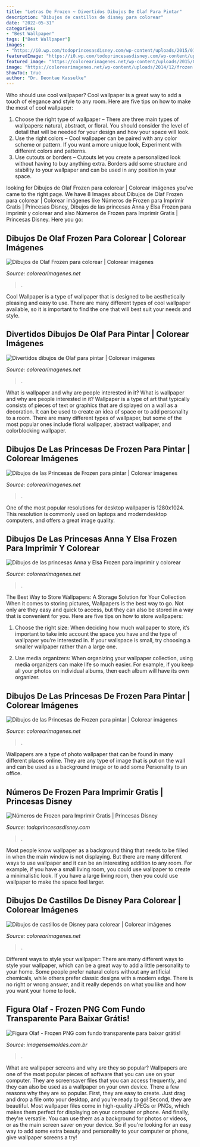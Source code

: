 ```yaml
---
title: "Letras De Frozen ~ Divertidos Dibujos De Olaf Para Pintar"
description: "Dibujos de castillos de disney para colorear"
date: "2022-05-31"
categories:
- "Best Wallpaper"
tags: ["Best Wallpaper"]
images:
- "https://i0.wp.com/todoprincesasdisney.com/wp-content/uploads/2015/01/8.jpg?ssl=1"
featuredImage: "https://i0.wp.com/todoprincesasdisney.com/wp-content/uploads/2015/01/8.jpg?ssl=1"
featured_image: "https://colorearimagenes.net/wp-content/uploads/2015/06/olaf.png2_.jpg"
image: "https://colorearimagenes.net/wp-content/uploads/2014/12/frozen.jpg2_.jpg"
ShowToc: true
author: "Dr. Deontae Kassulke"
---
```



Who should use cool wallpaper?
Cool wallpaper is a great way to add a touch of elegance and style to any room. Here are five tips on how to make the most of cool wallpaper: 
1) Choose the right type of wallpaper – There are three main types of wallpapers: natural, abstract, or floral. You should consider the level of detail that will be needed for your design and how your space will look. 
2) Use the right colors – Cool wallpaper can be paired with any color scheme or pattern. If you want a more unique look, Experiment with different colors and patterns. 
3) Use cutouts or borders – Cutouts let you create a personalized look without having to buy anything extra. Borders add some structure and stability to your wallpaper and can be used in any position in your space.

	

		
looking for Dibujos de Olaf Frozen para colorear | Colorear imágenes you've came to the right page. We have 8 Images about Dibujos de Olaf Frozen para colorear | Colorear imágenes like Números de Frozen para Imprimir Gratis | Princesas Disney, Dibujos de las princesas Anna y Elsa Frozen para imprimir y colorear and also Números de Frozen para Imprimir Gratis | Princesas Disney. Here you go:
		
    
## Dibujos De Olaf Frozen Para Colorear | Colorear Imágenes

<img loading=lazy src="https://colorearimagenes.net/wp-content/uploads/2014/12/Dibujos-de-Olaf-de-Frozen-para-colorear.jpg3_-465x665.jpg" onerror="this.onerror=null;this.src='https://tse1.mm.bing.net/th?id=OIP.5YCyZVG_mFNrpipVgB-ybwAAAA&amp;pid=15.1';" alt="Dibujos de Olaf Frozen para colorear | Colorear imágenes">

_Source: colorearimagenes.net_

>. 

	

Cool Wallpaper is a type of wallpaper that is designed to be aesthetically pleasing and easy to use. There are many different types of cool wallpaper available, so it is important to find the one that will best suit your needs and style.

    
## Divertidos Dibujos De Olaf Para Pintar | Colorear Imágenes

<img loading=lazy src="https://colorearimagenes.net/wp-content/uploads/2015/06/olaf.png2_.jpg" onerror="this.onerror=null;this.src='https://tse2.mm.bing.net/th?id=OIP.hlaJ1v9y63d6VAfWENgFAQHaKu&amp;pid=15.1';" alt="Divertidos dibujos de Olaf para pintar | Colorear imágenes">

_Source: colorearimagenes.net_

>. 

	

What is wallpaper and why are people interested in it?
What is wallpaper and why are people interested in it?
Wallpaper is a type of art that typically consists of pieces of text or graphics that are displayed on a wall as a decoration. It can be used to create an idea of space or to add personality to a room. There are many different types of wallpaper, but some of the most popular ones include floral wallpaper, abstract wallpaper, and colorblocking wallpaper.

    
## Dibujos De Las Princesas De Frozen Para Pintar | Colorear Imágenes

<img loading=lazy src="https://colorearimagenes.net/wp-content/uploads/2014/12/frozen.jpg2_.jpg" onerror="this.onerror=null;this.src='https://tse4.mm.bing.net/th?id=OIP.Ls__d6sgMNUAJMb4MJYdXwAAAA&amp;pid=15.1';" alt="Dibujos de las Princesas de Frozen para pintar | Colorear imágenes">

_Source: colorearimagenes.net_

>. 

	

One of the most popular resolutions for desktop wallpaper is 1280x1024. This resolution is commonly used on laptops and moderndesktop computers, and offers a great image quality.

    
## Dibujos De Las Princesas Anna Y Elsa Frozen Para Imprimir Y Colorear

<img loading=lazy src="https://colorearimagenes.net/wp-content/uploads/2015/10/frozen.jpg2_.png" onerror="this.onerror=null;this.src='https://tse1.mm.bing.net/th?id=OIP.y_WcIUiKghzZIP6Xny9kfQHaKe&amp;pid=15.1';" alt="Dibujos de las princesas Anna y Elsa Frozen para imprimir y colorear">

_Source: colorearimagenes.net_

>. 

	

The Best Way to Store Wallpapers: A Storage Solution for Your Collection
When it comes to storing pictures, Wallpapers is the best way to go. Not only are they easy and quick to access, but they can also be stored in a way that is convenient for you. Here are five tips on how to store wallpapers:
1) Choose the right size: When deciding how much wallpaper to store, it’s important to take into account the space you have and the type of wallpaper you’re interested in. If your wallspace is small, try choosing a smaller wallpaper rather than a large one.

2) Use media organizers: When organizing your wallpaper collection, using media organizers can make life so much easier. For example, if you keep all your photos on individual albums, then each album will have its own organizer.

    
## Dibujos De Las Princesas De Frozen Para Pintar | Colorear Imágenes

<img loading=lazy src="https://colorearimagenes.net/wp-content/uploads/2014/12/frozen.jpg3_.jpg" onerror="this.onerror=null;this.src='https://tse1.mm.bing.net/th?id=OIP.axSEBoJJEZUDxp0qj7wdIQHaKX&amp;pid=15.1';" alt="Dibujos de las Princesas de Frozen para pintar | Colorear imágenes">

_Source: colorearimagenes.net_

>. 

	



Wallpapers are a type of photo wallpaper that can be found in many different places online. They are any type of image that is put on the wall and can be used as a background image or to add some Personality to an office.

    
## Números De Frozen Para Imprimir Gratis | Princesas Disney

<img loading=lazy src="https://i0.wp.com/todoprincesasdisney.com/wp-content/uploads/2015/01/8.jpg?ssl=1" onerror="this.onerror=null;this.src='https://tse4.mm.bing.net/th?id=OIP.fXTxiK2sPGs-FDTQgWyTTAAAAA&amp;pid=15.1';" alt="Números de Frozen para Imprimir Gratis | Princesas Disney">

_Source: todoprincesasdisney.com_

>. 

	

Most people know wallpaper as a background thing that needs to be filled in when the main window is not displaying. But there are many different ways to use wallpaper and it can be an interesting addition to any room. For example, if you have a small living room, you could use wallpaper to create a minimalistic look. If you have a large living room, then you could use wallpaper to make the space feel larger.

    
## Dibujos De Castillos De Disney Para Colorear | Colorear Imágenes

<img loading=lazy src="https://colorearimagenes.net/wp-content/uploads/2015/05/Castillo-Disney-para-colorear.gif1_.jpg" onerror="this.onerror=null;this.src='https://tse3.mm.bing.net/th?id=OIP._un5UhcPCA3wKnlphfcZ4wHaJb&amp;pid=15.1';" alt="Dibujos de castillos de Disney para colorear | Colorear imágenes">

_Source: colorearimagenes.net_

>. 

	

Different ways to style your wallpaper:
There are many different ways to style your wallpaper, which can be a great way to add a little personality to your home. Some people prefer natural colors without any artificial chemicals, while others prefer classic designs with a modern edge. There is no right or wrong answer, and it really depends on what you like and how you want your home to look.

    
## Figura Olaf - Frozen PNG Com Fundo Transparente Para Baixar Grátis!

<img loading=lazy src="https://imagensemoldes.com.br/wp-content/uploads/2020/04/Figura-Olaf-Frozen-PNG-850x1024.png" onerror="this.onerror=null;this.src='https://tse4.mm.bing.net/th?id=OIP.m1hB-aeKveKNUE_A3h7ukwHaI7&amp;pid=15.1';" alt="Figura Olaf - Frozen PNG com fundo transparente para baixar grátis!">

_Source: imagensemoldes.com.br_

>. 

	

What are wallpaper screens and why are they so popular?
Wallpapers are one of the most popular pieces of software that you can use on your computer. They are screensaver files that you can access frequently, and they can also be used as a wallpaper on your own device. There a few reasons why they are so popular. First, they are easy to create. Just drag and drop a file onto your desktop, and you're ready to go! Second, they are beautiful. Most wallpaper files come in high-quality JPEGs or PNGs, which makes them perfect for displaying on your computer or phone. And finally, they're versatile. You can use them as a background for photos or videos, or as the main screen saver on your device. So if you're looking for an easy way to add some extra beauty and personality to your computer or phone, give wallpaper screens a try!

